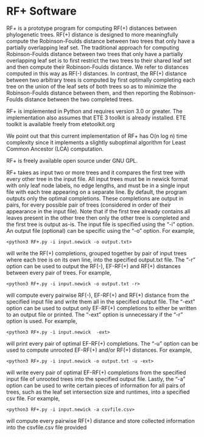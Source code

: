 # RF+ Software


RF+ is a prototype program for computing RF(+) distances between phylogenetic trees. RF(+) distance is designed to more meaningfully compute the Robinson-Foulds distance between two trees that only have a partially overlapping leaf set. The traditional approach for computing Robinson-Foulds distance between two trees that only have a partially overlapping leaf set is to first restrict the two trees to their shared leaf set and then compute their Robinson-Foulds distance. We refer to distances computed in this way as RF(-) distances.  In contrast, the RF(+) distance between two arbitrary trees is computed by first optimally completing each tree on the union of the leaf sets of both trees so as to minimize the Robinson-Foulds distance between them, and then reporting the Robinson-Foulds distance between the two completed trees.

RF+ is implemented in Python and requires version 3.0 or greater. The implementation also assumes that ETE 3 toolkit is already installed. ETE toolkit is available freely from etetoolkit.org

We point out that this current implementation of RF+ has O(n log n) time complexity since it implements a slightly suboptimal algorithm for Least Common Ancestor (LCA) computation.

RF+ is freely available open source under GNU GPL. 

RF+ takes as input two or more trees and it compares the first tree with every other tree in the input file. All input trees must be in newick format with only leaf node labels, no edge lengths, and must be in a single input file with each tree appearing on a separate line. By default, the program outputs only the optimal completions. These completions are output in pairs, for every possible pair of trees (considered in order of their appearance in the input file).  Note that if the first tree already contains all leaves present in the other tree then only the other tree is completed and the first tree is output as-is. The input file is specified using the “-i” option. An output file (optional) can be specific using the “-o” option. For example,

`<python3 RF+.py -i input.newick -o output.txt>`

will write the RF(+) completions, grouped together by pair of input trees where each tree is on its own line, into the specified output.txt file. The “-r” option can be used to output the RF(-), EF-RF(+) and RF(+) distances between every pair of trees. For example,

`<python3 RF+.py -i input.newick -o output.txt -r>`

will compute every pairwise RF(-), EF-RF(+) and RF(+) distance from the specified input file and write them all in the specified output file. The “-ext” option can be used to output only EF-RF(+) completions to either be written to an output file or printed. The “-ext” option is unnecessary if the “-r” option is used. For example,

`<python3 RF+.py -i input.newick  -ext>`

will print every pair of optimal EF-RF(+) completions. The “-u” option can be used to compute unrooted EF-RF(+) and/or RF(+) distances. For example,

`<python3 RF+.py -i input.newick -o output.txt -u -ext>`

will write every pair of optimal EF-RF(+) completions from the specified input file of unrooted trees into the specified output file. Lastly, the “-a” option can be used to write certain pieces of information for all pairs of trees, such as the leaf set intersection size and runtimes, into a specified csv file. For example,

`<python3 RF+.py -i input.newick -a csvfile.csv>`

will compute every pairwise RF(+) distance and store collected information into the csvfile.csv file provided
